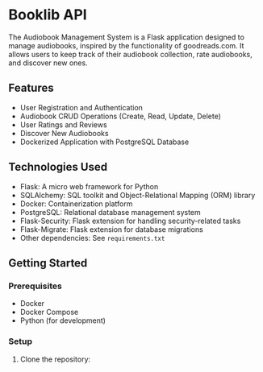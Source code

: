 # Booklib API


The Audiobook Management System is a Flask application designed to manage audiobooks, inspired by the functionality of goodreads.com. It allows users to keep track of their audiobook collection, rate audiobooks, and discover new ones.

## Features

- User Registration and Authentication
- Audiobook CRUD Operations (Create, Read, Update, Delete)
- User Ratings and Reviews
- Discover New Audiobooks
- Dockerized Application with PostgreSQL Database

## Technologies Used

- Flask: A micro web framework for Python
- SQLAlchemy: SQL toolkit and Object-Relational Mapping (ORM) library
- Docker: Containerization platform
- PostgreSQL: Relational database management system
- Flask-Security: Flask extension for handling security-related tasks
- Flask-Migrate: Flask extension for database migrations
- Other dependencies: See `requirements.txt`

## Getting Started

### Prerequisites

- Docker
- Docker Compose
- Python (for development)

### Setup

1. Clone the repository:

